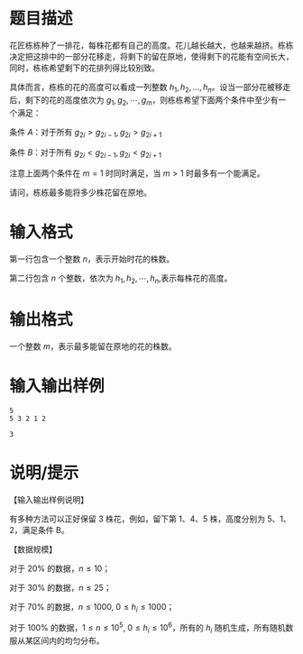 # 题目描述

花匠栋栋种了一排花，每株花都有自己的高度。花儿越长越大，也越来越挤。栋栋决定把这排中的一部分花移走，将剩下的留在原地，使得剩下的花能有空间长大，同时，栋栋希望剩下的花排列得比较别致。

具体而言，栋栋的花的高度可以看成一列整数 $h_1,h_2,...,h_n$。设当一部分花被移走后，剩下的花的高度依次为 $g_1,g_2,\cdots,g_m$，则栋栋希望下面两个条件中至少有一个满足：

条件 $A$：对于所有 $g_{2i}>g_{2i-1},g_{2i}>g_{2i+1}$

条件 $B$：对于所有 $g_{2i}<g_{2i-1},g_{2i}<g_{2i+1}$

注意上面两个条件在 $m=1$ 时同时满足，当 $m>1$ 时最多有一个能满足。

请问，栋栋最多能将多少株花留在原地。

# 输入格式

第一行包含一个整数 $n$，表示开始时花的株数。

第二行包含 $n$ 个整数，依次为 $h_1,h_2,\cdots,h_n$,表示每株花的高度。

# 输出格式

一个整数 $m$，表示最多能留在原地的花的株数。

# 输入输出样例

```input1
5
5 3 2 1 2
```

```output1
3
```

# 说明/提示

【输入输出样例说明】

有多种方法可以正好保留 $3$ 株花，例如，留下第 $1$、$4$、$5$ 株，高度分别为 $5$、$1$、$2$，满足条件 B。

【数据规模】

对于 $20 \%$ 的数据，$n \leq 10$；

对于 $30 \%$ 的数据，$n \leq 25$；

对于 $70 \%$ 的数据，$n \leq 1000,~0 \leq h_i \leq 1000$；

对于 $100 \%$ 的数据，$1 \leq n \leq {10}^5,~0 \leq h_i \leq {10}^6$，所有的 $h_i$ 随机生成，所有随机数服从某区间内的均匀分布。
